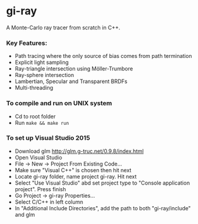 # gi-ray
A Monte-Carlo ray tracer from scratch in C++.

### Key Features:
* Path tracing where the only source of bias comes from path termination
* Explicit light sampling
* Ray-triangle intersection using Möller-Trumbore
* Ray-sphere intersection
* Lambertian, Specular and Transparent BRDFs
* Multi-threading

### To compile and run on UNIX system
* Cd to root folder
* Run ```make && make run```

### To set up Visual Studio 2015
* Download glm http://glm.g-truc.net/0.9.8/index.html
* Open Visual Studio
* File -> New -> Project From Existing Code...
* Make sure "Visual C++" is chosen then hit next
* Locate gi-ray folder, name project gi-ray. Hit next
* Select "Use Visual Studio" abd set project type to "Console application project". Press finish
* Go Project -> gi-ray Properties...
* Select C/C++ in left column
* In "Additional Include Directories", add the path to both "gi-ray/include" and glm 
